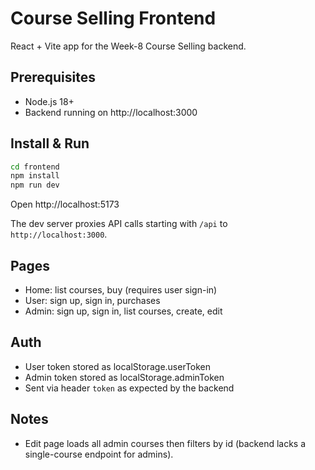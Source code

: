 # Course Selling Frontend

React + Vite app for the Week-8 Course Selling backend.

## Prerequisites
- Node.js 18+
- Backend running on http://localhost:3000

## Install & Run
```bash
cd frontend
npm install
npm run dev
```

Open http://localhost:5173

The dev server proxies API calls starting with `/api` to `http://localhost:3000`.

## Pages
- Home: list courses, buy (requires user sign-in)
- User: sign up, sign in, purchases
- Admin: sign up, sign in, list courses, create, edit

## Auth
- User token stored as localStorage.userToken
- Admin token stored as localStorage.adminToken
- Sent via header `token` as expected by the backend

## Notes
- Edit page loads all admin courses then filters by id (backend lacks a single-course endpoint for admins).

